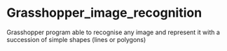 # Grasshopper_image_recognition
Grasshopper program able to recognise any image and represent it with a succession of simple shapes (lines or polygons)
